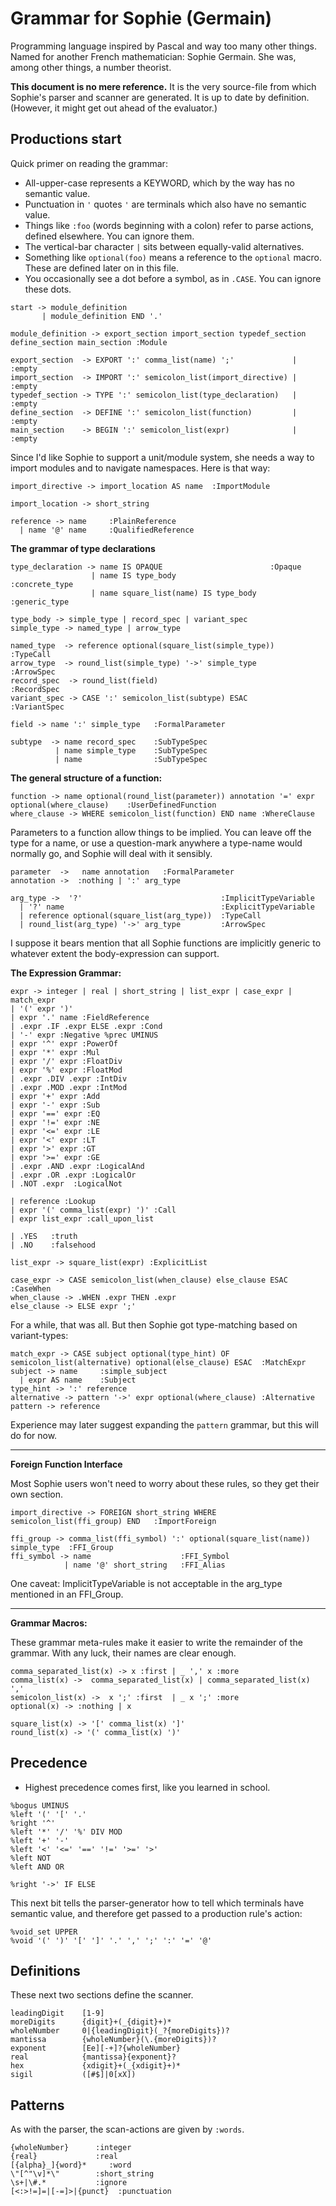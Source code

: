# Grammar for Sophie (Germain)

Programming language inspired by Pascal and way too many other things.
Named for another French mathematician: Sophie Germain.
She was, among other things, a number theorist.

**This document is no mere reference.**
It is the very source-file from which Sophie's parser and scanner are generated.
It is up to date by definition.
(However, it might get out ahead of the evaluator.)

## Productions start

Quick primer on reading the grammar:

* All-upper-case represents a KEYWORD, which by the way has no semantic value.
* Punctuation in `'` quotes `'` are terminals which also have no semantic value.
* Things like `:foo` (words beginning with a colon) refer to parse actions, defined elsewhere. You can ignore them.
* The vertical-bar character `|` sits between equally-valid alternatives.
* Something like `optional(foo)` means a reference to the `optional` macro. These are defined later on in this file.
* You occasionally see a dot before a symbol, as in `.CASE`. You can ignore these dots.

```
start -> module_definition
       | module_definition END '.'

module_definition -> export_section import_section typedef_section define_section main_section :Module

export_section  -> EXPORT ':' comma_list(name) ';'             | :empty
import_section  -> IMPORT ':' semicolon_list(import_directive) | :empty
typedef_section -> TYPE ':' semicolon_list(type_declaration)   | :empty
define_section  -> DEFINE ':' semicolon_list(function)         | :empty
main_section    -> BEGIN ':' semicolon_list(expr)              | :empty
```

Since I'd like Sophie to support a unit/module system,
she needs a way to import modules and to navigate namespaces. Here is that way:
```
import_directive -> import_location AS name  :ImportModule

import_location -> short_string

reference -> name     :PlainReference
  | name '@' name     :QualifiedReference
```

**The grammar of type declarations**

```
type_declaration -> name IS OPAQUE                        :Opaque
                  | name IS type_body                     :concrete_type
                  | name square_list(name) IS type_body   :generic_type

type_body -> simple_type | record_spec | variant_spec
simple_type -> named_type | arrow_type

named_type  -> reference optional(square_list(simple_type))   :TypeCall
arrow_type  -> round_list(simple_type) '->' simple_type       :ArrowSpec
record_spec  -> round_list(field)                             :RecordSpec
variant_spec -> CASE ':' semicolon_list(subtype) ESAC         :VariantSpec

field -> name ':' simple_type   :FormalParameter

subtype  -> name record_spec    :SubTypeSpec
          | name simple_type    :SubTypeSpec
          | name                :SubTypeSpec
```

**The general structure of a function:**
```
function -> name optional(round_list(parameter)) annotation '=' expr optional(where_clause)    :UserDefinedFunction
where_clause -> WHERE semicolon_list(function) END name :WhereClause
```

Parameters to a function allow things to be implied.
You can leave off the type for a name,
or use a question-mark anywhere a type-name would normally go,
and Sophie will deal with it sensibly.
```
parameter  ->   name annotation   :FormalParameter
annotation ->  :nothing | ':' arg_type

arg_type ->  '?'                               :ImplicitTypeVariable
  | '?' name                                   :ExplicitTypeVariable
  | reference optional(square_list(arg_type))  :TypeCall
  | round_list(arg_type) '->' arg_type         :ArrowSpec
```
I suppose it bears mention that all Sophie functions are implicitly generic
to whatever extent the body-expression can support.


**The Expression Grammar:**



```
expr -> integer | real | short_string | list_expr | case_expr | match_expr
| '(' expr ')'
| expr '.' name :FieldReference
| .expr .IF .expr ELSE .expr :Cond
| '-' expr :Negative %prec UMINUS
| expr '^' expr :PowerOf
| expr '*' expr :Mul
| expr '/' expr :FloatDiv
| expr '%' expr :FloatMod
| .expr .DIV .expr :IntDiv
| .expr .MOD .expr :IntMod
| expr '+' expr :Add
| expr '-' expr :Sub
| expr '==' expr :EQ
| expr '!=' expr :NE
| expr '<=' expr :LE
| expr '<' expr :LT
| expr '>' expr :GT
| expr '>=' expr :GE
| .expr .AND .expr :LogicalAnd
| .expr .OR .expr :LogicalOr
| .NOT .expr  :LogicalNot

| reference :Lookup
| expr '(' comma_list(expr) ')' :Call
| expr list_expr :call_upon_list

| .YES   :truth
| .NO    :falsehood

list_expr -> square_list(expr) :ExplicitList

case_expr -> CASE semicolon_list(when_clause) else_clause ESAC :CaseWhen
when_clause -> .WHEN .expr THEN .expr
else_clause -> ELSE expr ';'
```
For a while, that was all. But then Sophie got type-matching based on variant-types:
```
match_expr -> CASE subject optional(type_hint) OF semicolon_list(alternative) optional(else_clause) ESAC  :MatchExpr
subject -> name     :simple_subject
  | expr AS name    :Subject
type_hint -> ':' reference
alternative -> pattern '->' expr optional(where_clause) :Alternative
pattern -> reference
```
Experience may later suggest expanding the `pattern` grammar, but this will do for now.

-----

**Foreign Function Interface**

Most Sophie users won't need to worry about these rules,
so they get their own section.
```
import_directive -> FOREIGN short_string WHERE semicolon_list(ffi_group) END   :ImportForeign

ffi_group -> comma_list(ffi_symbol) ':' optional(square_list(name)) simple_type  :FFI_Group
ffi_symbol -> name                    :FFI_Symbol
            | name '@' short_string   :FFI_Alias
```

One caveat: ImplicitTypeVariable is not acceptable in the arg_type mentioned in an FFI_Group.

-----

**Grammar Macros:**

These grammar meta-rules make it easier to write the remainder of the grammar.
With any luck, their names are clear enough.
```
comma_separated_list(x) -> x :first | _ ',' x :more
comma_list(x) ->  comma_separated_list(x) | comma_separated_list(x) ','
semicolon_list(x) ->  x ';' :first  | _ x ';' :more
optional(x) -> :nothing | x

square_list(x) -> '[' comma_list(x) ']'
round_list(x) -> '(' comma_list(x) ')'
```

## Precedence

* Highest precedence comes first, like you learned in school.

```
%bogus UMINUS
%left '(' '[' '.'
%right '^'
%left '*' '/' '%' DIV MOD
%left '+' '-'
%left '<' '<=' '==' '!=' '>=' '>'
%left NOT
%left AND OR

%right '->' IF ELSE
```

This next bit tells the parser-generator how to tell which terminals have semantic value,
and therefore get passed to a production rule's action:
```
%void_set UPPER
%void '(' ')' '[' ']' '.' ',' ';' ':' '=' '@'
```

## Definitions
These next two sections define the scanner.
```
leadingDigit    [1-9]
moreDigits      {digit}+(_{digit}+)*
wholeNumber     0|{leadingDigit}(_?{moreDigits})?
mantissa        {wholeNumber}(\.{moreDigits})?
exponent        [Ee][-+]?{wholeNumber}
real            {mantissa}{exponent}?
hex             {xdigit}+(_{xdigit}+)*
sigil           ([#$]|0[xX])
```
## Patterns
As with the parser, the scan-actions are given by `:words`.
```
{wholeNumber}      :integer
{real}             :real
[{alpha}_]{word}*     :word
\"[^"\v]*\"        :short_string
\s+|\#.*           :ignore
[<:>!=]=|[-=]>|{punct}  :punctuation
```


